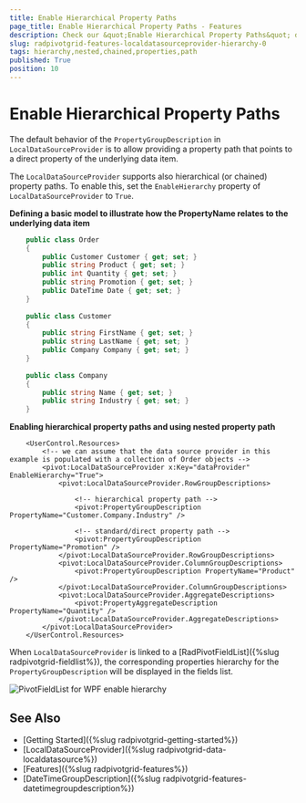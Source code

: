 ```yaml
---
title: Enable Hierarchical Property Paths
page_title: Enable Hierarchical Property Paths - Features
description: Check our &quot;Enable Hierarchical Property Paths&quot; documentation article for the RadPivotGrid {{ site.framework_name }} control.
slug: radpivotgrid-features-localdatasourceprovider-hierarchy-0
tags: hierarchy,nested,chained,properties,path
published: True
position: 10
---
```


# Enable Hierarchical Property Paths

The default behavior of the `PropertyGroupDescription` in `LocalDataSourceProvider` is to allow providing a property path that points to a direct property of the underlying data item.

The `LocalDataSourceProvider` supports also hierarchical (or chained) property paths. To enable this, set the `EnableHierarchy` property of `LocalDataSourceProvider` to `True`.

__Defining a basic model to illustrate how the PropertyName relates to the underlying data item__
```C#
	public class Order
    {
        public Customer Customer { get; set; }        
        public string Product { get; set; }
        public int Quantity { get; set; }        
        public string Promotion { get; set; }        
        public DateTime Date { get; set; }        
    }
	
	public class Customer
    {
        public string FirstName { get; set; }
        public string LastName { get; set; }
        public Company Company { get; set; }
    }
	
	public class Company
    {
        public string Name { get; set; }
        public string Industry { get; set; }
    }
```

__Enabling hierarchical property paths and using nested property path__
```XAML
	<UserControl.Resources>
		<!-- we can assume that the data source provider in this example is populated with a collection of Order objects -->
		<pivot:LocalDataSourceProvider x:Key="dataProvider" EnableHierarchy="True">         
			<pivot:LocalDataSourceProvider.RowGroupDescriptions>
				
				<!-- hierarchical property path -->
				<pivot:PropertyGroupDescription PropertyName="Customer.Company.Industry" />
				
				<!-- standard/direct property path -->
				<pivot:PropertyGroupDescription PropertyName="Promotion" />
			</pivot:LocalDataSourceProvider.RowGroupDescriptions>
			<pivot:LocalDataSourceProvider.ColumnGroupDescriptions>
                <pivot:PropertyGroupDescription PropertyName="Product" />
            </pivot:LocalDataSourceProvider.ColumnGroupDescriptions>
            <pivot:LocalDataSourceProvider.AggregateDescriptions>
                <pivot:PropertyAggregateDescription PropertyName="Quantity" />
            </pivot:LocalDataSourceProvider.AggregateDescriptions>
		</pivot:LocalDataSourceProvider>
	</UserControl.Resources>
```

When `LocalDataSourceProvider` is linked to a [RadPivotFieldList]({%slug radpivotgrid-fieldlist%}), the corresponding properties hierarchy for the `PropertyGroupDescription` will be displayed in the fields list.

![PivotFieldList for WPF enable hierarchy](images/radpivotgrid-features-localdatasourceprovider-hierarchy-0.png)

## See Also  
 * [Getting Started]({%slug radpivotgrid-getting-started%})
 * [LocalDataSourceProvider]({%slug radpivotgrid-data-localdatasource%})
 * [Features]({%slug radpivotgrid-features%})
 * [DateTimeGroupDescription]({%slug radpivotgrid-features-datetimegroupdescription%})